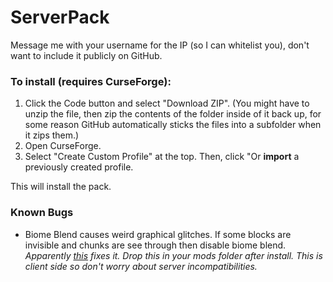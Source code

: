 # ServerPack
Message me with your username for the IP (so I can whitelist you), don't want to include it publicly on GitHub.

### To install (requires CurseForge): 
1. Click the Code button and select "Download ZIP". (You might have to unzip the file, then zip the contents of the folder inside of it back up, for some reason GitHub automatically sticks the files into a subfolder when it zips them.)
2. Open CurseForge.
3. Select "Create Custom Profile" at the top. Then, click "Or **import** a previously created profile.

This will install the pack.  

### Known Bugs 
- Biome Blend causes weird graphical glitches. If some blocks are invisible and chunks are see through then disable biome blend.
*Apparently [this](https://modrinth.com/mod/rubidium-aether-chunk-fix-1.19.4/version/0.6.4-dev-8.28.23) fixes it. Drop this in your mods folder after install. This is client side so don't worry about server incompatibilities.*
